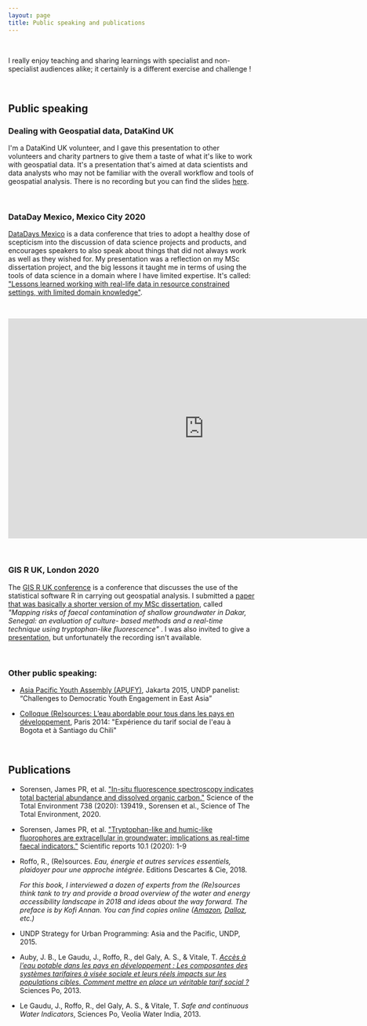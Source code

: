 ```yaml
---
layout: page
title: Public speaking and publications
---
```


&nbsp;

I really enjoy teaching and sharing learnings with specialist and non-specialist audiences alike; it certainly is a different exercise and challenge !

&nbsp; 

## Public speaking

### Dealing with Geospatial data, DataKind UK

I'm a DataKind UK volunteer, and I gave this presentation to other volunteers and charity partners to give them a taste of what it's like to work with geospatial data. It's a presentation that's aimed at data scientists and data analysts who may not be familiar with the overall workflow and tools of geospatial analysis. There is no recording but you can find the slides [here](https://raw.githubusercontent.com/raphaelleroffo/raphaelleroffo.github.io/main/docs/assets/pdf/Dealing%20with%20Geospatial%20Data%20-%20DataKind%20presentation%2004_05_2020.pdf).

&nbsp; 

### DataDay Mexico, Mexico City 2020 

[DataDays Mexico](https://sg.com.mx/datadays/) is a data conference that tries to adopt a healthy dose of scepticism into the discussion of data science projects and products, and encourages speakers to also speak about things that did not always work as well as they wished for. My presentation was a reflection on my MSc dissertation project, and the big lessons it taught me in terms of using the tools of data science in a domain where I have limited expertise. It's called: ["Lessons learned working with real-life data in resource constrained settings, with limited domain knowledge"](https://raw.githubusercontent.com/raphaelleroffo/raphaelleroffo.github.io/main/docs/assets/pdf/DataDay%20Mexico%202020-08-06.pdf).

&nbsp; 

<iframe width="797" height="448" src="https://www.youtube.com/embed/UduySECADNY" title="YouTube video player" frameborder="0" allow="accelerometer; autoplay; clipboard-write; encrypted-media; gyroscope; picture-in-picture" allowfullscreen></iframe>

&nbsp; 

### GIS R UK, London 2020


The [GIS R UK conference](http://london.gisruk.org/) is a conference that discusses the use of the statistical software R in carrying out geospatial analysis. I submitted a [paper that was basically a shorter version of my MSc dissertation](http://london.gisruk.org/gisruk2020_proceedings/GISRUK2020_paper_20.pdf), called *"Mapping risks of faecal contamination of shallow groundwater in Dakar, Senegal: an evaluation of culture- based methods and a real-time technique using tryptophan-like fluorescence"* . I was also invited to give a [presentation](https://raw.githubusercontent.com/raphaelleroffo/raphaelleroffo.github.io/main/docs/assets/pdf/GISRUK_Presentation.pdf), but unfortunately the recording isn't available.

&nbsp; 

### Other public speaking:

- [Asia Pacific Youth Assembly (APUFY)](https://sustainabledevelopment.un.org/content/documents/9349Asia%20Pacific%20Meetings%20Engagement%20Report.pdf), Jakarta 2015, UNDP panelist: “Challenges to Democratic Youth Engagement in East Asia”

- [Colloque (Re)sources: L’eau abordable pour tous dans les pays en développement](http://www.thinktank-resources.com/en/events/seminars/affordablt-water-for-all-in-developing-countries), Paris 2014: "Expérience du tarif social de l'eau à Bogota et à Santiago du Chili"


&nbsp; 
&nbsp; 

## Publications


- Sorensen, James PR, et al. ["In-situ fluorescence spectroscopy indicates total bacterial abundance and dissolved organic carbon."](https://www.sciencedirect.com/science/article/pii/S0048969720329363) Science of the Total Environment 738 (2020): 139419., Sorensen et al., Science of The Total Environment, 2020.

- Sorensen, James PR, et al. ["Tryptophan-like and humic-like fluorophores are extracellular in groundwater: implications as real-time faecal indicators."](https://www.nature.com/articles/s41598-020-72258-2) Scientific reports 10.1 (2020): 1-9

- Roffo, R., (Re)sources. *Eau, énergie et autres services essentiels, plaidoyer pour une approche intégrée*. Editions Descartes & Cie, 2018. 
    
    *For this book, I interviewed a dozen of experts from the (Re)sources think tank to try and provide a broad overview of the water and energy accessibility landscape in 2018 and ideas about the way forward. The preface is by Kofi Annan. You can find copies online ([Amazon](https://www.amazon.com/Eau-%C3%A9nergie-autres-services-essentiels/dp/2844463258), [Dalloz](https://www.librairiedalloz.fr/livre/9782844463258-eau-energie-et-autres-services-essentiels-plaidoyer-pour-une-approche-integree-collectif/), etc.)*

- UNDP Strategy for Urban Programming: Asia and the Pacific, UNDP, 2015.

- Auby, J. B., Le Gaudu, J., Roffo, R., del Galy, A. S., & Vitale, T. [*Accès à l’eau potable dans les pays en développement : Les composantes des systèmes tarifaires à visée sociale et leurs réels impacts sur les populations cibles. Comment mettre en place un véritable tarif social ?*](https://www.researchgate.net/publication/316650019_Acces_a_l'eau_potable_dans_les_pays_en_developpement_Les_composantes_des_systemes_tarifaires_a_visee_sociale_et_leurs_reels_impacts_sur_les_populations_cibles_Comment_mettre_en_place_un_veritable_tari) Sciences Po, 2013.

- Le Gaudu, J., Roffo, R., del Galy, A. S., & Vitale, T. *Safe and continuous Water Indicators*, Sciences Po, Veolia Water India, 2013.

&nbsp; 

&nbsp; 